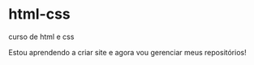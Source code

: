 # html-css
 curso de html e css

Estou aprendendo a criar site e agora vou gerenciar meus repositórios!